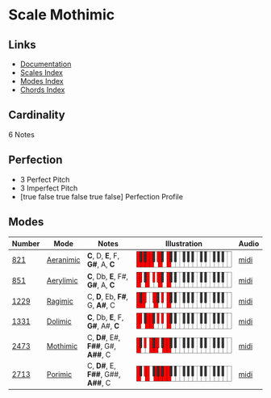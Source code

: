 # Scale Mothimic

## Links

- [Documentation](README.md)
- [Scales Index](Scales.md)
- [Modes Index](Modes.md)
- [Chords Index](Chords.md)

## Cardinality

6 Notes

## Perfection

- 3 Perfect Pitch
- 3 Imperfect Pitch
- [true false true false true false] Perfection Profile

## Modes

| Number | Mode | Notes | Illustration | Audio |
|--------|------|-------|--------------|-------|
| [821](https://ianring.com/musictheory/scales/821) | [Aeranimic](ModeAeranimic.md) | **C**, D, **E**, F, **G#**, A, **C** | ![CNaturalAeranimic](ModeCNaturalAeranimic.png) | [midi](https://github.com/edipermadi/music/blob/main/docs/ModeCNaturalAeranimic.mid?raw=true) | 
| [851](https://ianring.com/musictheory/scales/851) | [Aerylimic](ModeAerylimic.md) | **C**, Db, **E**, F#, **G#**, A, **C** | ![CNaturalAerylimic](ModeCNaturalAerylimic.png) | [midi](https://github.com/edipermadi/music/blob/main/docs/ModeCNaturalAerylimic.mid?raw=true) | 
| [1229](https://ianring.com/musictheory/scales/1229) | [Ragimic](ModeRagimic.md) | C, **D**, Eb, **F#**, G, **A#**, C | ![CNaturalRagimic](ModeCNaturalRagimic.png) | [midi](https://github.com/edipermadi/music/blob/main/docs/ModeCNaturalRagimic.mid?raw=true) | 
| [1331](https://ianring.com/musictheory/scales/1331) | [Dolimic](ModeDolimic.md) | **C**, Db, **E**, F, **G#**, A#, **C** | ![CNaturalDolimic](ModeCNaturalDolimic.png) | [midi](https://github.com/edipermadi/music/blob/main/docs/ModeCNaturalDolimic.mid?raw=true) | 
| [2473](https://ianring.com/musictheory/scales/2473) | [Mothimic](ModeMothimic.md) | C, **D#**, E#, **F##**, G#, **A##**, C | ![CNaturalMothimic](ModeCNaturalMothimic.png) | [midi](https://github.com/edipermadi/music/blob/main/docs/ModeCNaturalMothimic.mid?raw=true) | 
| [2713](https://ianring.com/musictheory/scales/2713) | [Porimic](ModePorimic.md) | C, **D#**, E, **F##**, G##, **A##**, C | ![CNaturalPorimic](ModeCNaturalPorimic.png) | [midi](https://github.com/edipermadi/music/blob/main/docs/ModeCNaturalPorimic.mid?raw=true) | 
